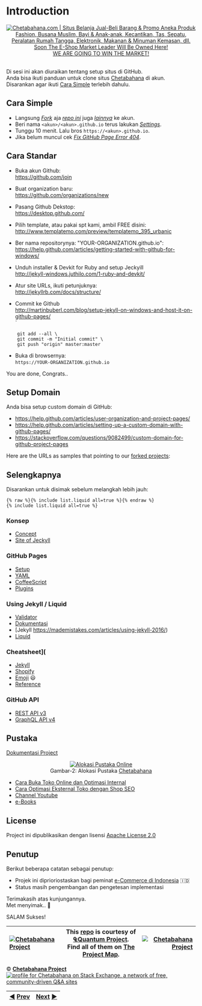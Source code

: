 # Introduction
 
<p align="center"> 
<a href="https://chetabahana.com/">
<img src="https://chetabahana.files.wordpress.com/2018/04/logoweb.png" alt="Chetabahana.com | Situs Belanja Jual-Beli Barang & Promo Aneka Produk Fashion, Busana Muslim, Bayi & Anak-anak, Kecantikan, Tas, Sepatu, Peralatan Rumah Tangga, Elektronik, Makanan & Minuman Kemasan, dll. Soon The E-Shop Market Leader Will Be Owned Here!"></a><br />
<a href="https://github.com/MarketLeader">  
WE ARE GOING TO WIN THE MARKET!
</a><br /><br />
</p>  

Di sesi ini akan diuraikan tentang setup situs di GitHub.  
Anda bisa ikuti panduan untuk clone situs [Chetabahana](https://chetabahana.github.io/) di akun.  
Disarankan agar ikuti [Cara Simple](#cara-simple) terlebih dahulu.

## Cara Simple
- Langsung [_Fork_](https://help.github.com/articles/fork-a-repo/#fork-an-example-repository) aja [_repo ini_](https://github.com/chetabahana/chetabahana.github.io/fork) juga [_lainnya_](https://github.com/chetabahana?tab=repositories) ke akun.
- Beri nama `<akun>/<akun>.github.io` terus lakukan [_Settings_](https://help.github.com/articles/configuring-a-publishing-source-for-github-pages/#enabling-github-pages-to-publish-your-site-from-master-or-gh-pages).  
- Tunggu 10 menit. Lalu bros `https://<akun>.github.io`. 
- Jika belum muncul cek [_Fix GitHub Page Error 404_](https://stackoverflow.com/questions/11577147/how-to-fix-page-404-on-github-page/50034409#50034409).

## Cara Standar
- Buka akun Github:<br> 
https://github.com/join

- Buat organization baru:<br>
https://github.com/organizations/new

- Pasang Github Dekstop:<br>
https://desktop.github.com/

- Pilih template, atau pakai spt kami, ambil FREE disini:<br>
http://www.templatemo.com/preview/templatemo_395_urbanic

- Ber nama repositorynya: "YOUR-ORGANIZATION.github.io":<br>
https://help.github.com/articles/getting-started-with-github-for-windows/

- Unduh installer & Devkit for Ruby and setup Jeckyill<br>
http://jekyll-windows.juthilo.com/1-ruby-and-devkit/    

- Atur site URLs, ikuti petunjuknya:<br>
http://jekyllrb.com/docs/structure/

- Commit ke Github<br>
http://martinbuberl.com/blog/setup-jekyll-on-windows-and-host-it-on-github-pages/    
`
```
	git add --all \    
	git commit -m "Initial commit" \   
	git push "origin" master:master
````

- Buka di browsernya:<br>
`https://YOUR-ORGANIZATION.github.io`

You are done, Congrats..    

## Setup Domain
Anda bisa setup custom domain di GitHub:  
- https://help.github.com/articles/user-organization-and-project-pages/  
- https://help.github.com/articles/setting-up-a-custom-domain-with-github-pages/
- https://stackoverflow.com/questions/9082499/custom-domain-for-github-project-pages

Here are the URLs as samples that pointing to our [forked projects](https://github.com/search?utf8=%E2%9C%93&q=%40chetabahana+fork%3Aonly+user%3Amarketleader+fork%3Aonly&type=Repositories&ref=advsearch&s=updated): 

## Selengkapnya
Disarankan untuk disimak sebelum melangkah lebih jauh:  
```
{% raw %}{% include list.liquid all=true %}{% endraw %}
{% include list.liquid all=true %}
```

### Konsep
- [Concept](http://tom.preston-werner.com/2008/11/17/blogging-like-a-hacker.html)
- [Site of Jeckyll](http://tom.preston-werner.com)
### GitHub Pages
- [Setup](https://gist.github.com/chrisjacob/833223)
- [YAML](http://yaml.org/spec/1.2/spec.html#id2775170)
- [CoffeeScript](https://coffeescript.org/#functions)
- [Plugins](https://help.github.com/articles/configuring-jekyll-plugins/)
### Using Jekyll / Liquid
- [Validator](https://codebeautify.org/)
- [Dokumentasi](https://github.com/mojombo/tpw)
- [Jekyll https://mademistakes.com/articles/using-jekyll-2016/)
- [Liquid](https://github.com/Shopify/liquid/wiki/Liquid-for-Designers)
### Cheatsheet](
- [Jekyll](https://devhints.io/jekyll)
- [Shopify](http://cheat.markdunkley.com/)
- [Emoji](https://www.webpagefx.com/tools/emoji-cheat-sheet/) :smiley:
- [Reference](https://news.humancoders.com/t/developpement/items/11149-jekyll-cheat-sheet)
### GitHub API
- [REST API v3](https://developer.github.com/v3/)
- [GraphQL API v4](https://developer.github.com/v4/explorer/)

## Pustaka
[Dokumentasi Project](https://github.com/chetabahana/chetabahana.github.io/wiki)
<p align="center"> 
<a href="https://chetabahana.com/#after_header1_3"><img src="https://user-images.githubusercontent.com/36441664/38942532-44c87736-4359-11e8-9ad4-56f7d2b68ced.png" alt="Alokasi Pustaka Online"></a><br>
Gambar-2: Alokasi Pustaka <a href= "https://chetabahana.com">Chetabahana</a>
</p>

- [Cara Buka Toko Online dan Optimasi Internal](https://chetabahana.blogspot.com/)
- [Cara Optimasi Eksternal Toko dengan Shop SEO](https://chetabahana.wordpress.com/)
- [Channel Youtube](https://www.youtube.com/channel/UCZlPku9beXzdROCknYLuRNg?view_as=subscriber)
- [e-Books](https://www.scribd.com/user/401259110/Chetabahana)

## License
Project ini dipublikasikan dengan lisensi [Apache License 2.0](https://github.com/MarketLeader/Toko-Chetabahana/blob/master/LICENSE)

## Penutup
Berikut beberapa catatan sebagai penutup:  
- Projek ini diprioriostaskan bagi peminat [e-Commerce di Indonesia](https://www.youtube.com/watch?v=dd__L8Jh2c4&t=25s) 🇮🇩
- Status masih pengembangan dan pengetesan implementasi

Terimakasih atas kunjungannya.  
Met menyimak.. :pray:  

SALAM Sukses!

|[![Chetabahana Project](https://avatars1.githubusercontent.com/u/36441664?v=10&s=20)](https://github.com/chetabahana) |This [repo](#repository "Project Repository") is courtesy of [₠Quantum Project](https://github.com/eq19 "We are providing an Integrated Open Source Project about The World of e-Commerce.").<br>Find all of them on [The Project Map](https://marketleader.github.io/#bagan-projek "Project Mapping").|[![Chetabahana Project](https://avatars2.githubusercontent.com/u/36441943?v=10&s=20)](https://github.com/MarketLeader) |
|:----|----|----:|

:copyright: [**Chetabahana Project**](https://github.com/MarketLeader)  
[![profile for Chetabahana on Stack Exchange, a network of free, community-driven Q&amp;A sites](https://stackexchange.com/users/flair/5054985.png)](https://stackoverflow.com/users/4058484/eq19?tab=profile)   


[:arrow_backward:]((https://github.com/MarketLeader)) [Prev](https://github.com/MarketLeader)|[Next](https://marketleader.github.io/) [:arrow_forward:](https://marketleader.github.io/)|
|:----|----:|


